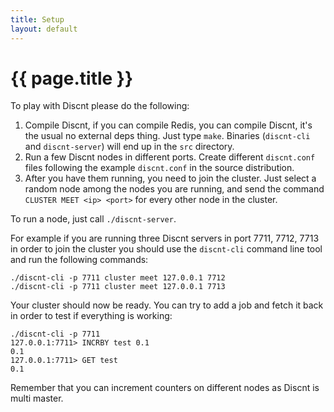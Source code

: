 ```yaml
---
title: Setup
layout: default
---
```


{{ page.title }}
===

To play with Discnt please do the following:

1. Compile Discnt, if you can compile Redis, you can compile Discnt, it's the usual no external deps thing. Just type `make`. Binaries (`discnt-cli` and `discnt-server`) will end up in the `src` directory.
2. Run a few Discnt nodes in different ports. Create different `discnt.conf` files following the example `discnt.conf` in the source distribution.
3. After you have them running, you need to join the cluster. Just select a random node among the nodes you are running, and send the command `CLUSTER MEET <ip> <port>` for every other node in the cluster.

To run a node, just call `./discnt-server`.

For example if you are running three Discnt servers in port 7711, 7712, 7713 in order to join the cluster you should use the `discnt-cli` command line tool and run the following commands:

    ./discnt-cli -p 7711 cluster meet 127.0.0.1 7712
    ./discnt-cli -p 7711 cluster meet 127.0.0.1 7713

Your cluster should now be ready. You can try to add a job and fetch it back
in order to test if everything is working:

    ./discnt-cli -p 7711
    127.0.0.1:7711> INCRBY test 0.1
    0.1
    127.0.0.1:7711> GET test
    0.1

Remember that you can increment counters on different nodes as Discnt
is multi master.

